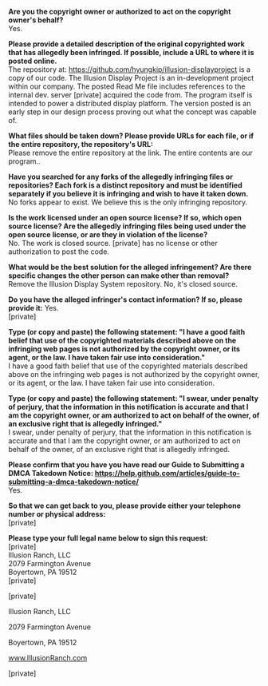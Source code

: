 **Are you the copyright owner or authorized to act on the copyright owner's behalf?**  
Yes.

**Please provide a detailed description of the original copyrighted work that has allegedly been infringed. If possible, include a URL to where it is posted online.**  
The repository at: https://github.com/hyungkip/illusion-displayproject is a copy of our code. The Illusion Display Project is an in-development project within our company. The posted Read Me file includes references to the internal dev. server [private] acquired the code from. The program itself is intended to power a distributed display platform. The version posted is an early step in our design process proving out what the concept was capable of.

**What files should be taken down? Please provide URLs for each file, or if the entire repository, the repository's URL:**  
Please remove the entire repository at the link. The entire contents are our program..

**Have you searched for any forks of the allegedly infringing files or repositories? Each fork is a distinct repository and must be identified separately if you believe it is infringing and wish to have it taken down.**  
No forks appear to exist. We believe this is the only infringing repository.

**Is the work licensed under an open source license? If so, which open source license? Are the allegedly infringing files being used under the open source license, or are they in violation of the license?**  
No. The work is closed source. [private] has no license or other authorization to post the code.

**What would be the best solution for the alleged infringement? Are there specific changes the other person can make other than removal?**  
Remove the Illusion Display System repository. No, it's closed source.

**Do you have the alleged infringer's contact information? If so, please provide it:** Yes.  
[private]

**Type (or copy and paste) the following statement: "I have a good faith belief that use of the copyrighted materials described above on the infringing web pages is not authorized by the copyright owner, or its agent, or the law. I have taken fair use into consideration."**  
I have a good faith belief that use of the copyrighted materials described above on the infringing web pages is not authorized by the copyright owner, or its agent, or the law. I have taken fair use into consideration.

**Type (or copy and paste) the following statement: "I swear, under penalty of perjury, that the information in this notification is accurate and that I am the copyright owner, or am authorized to act on behalf of the owner, of an exclusive right that is allegedly infringed."**  
I swear, under penalty of perjury, that the information in this notification is accurate and that I am the copyright owner, or am authorized to act on behalf of the owner, of an exclusive right that is allegedly infringed.

**Please confirm that you have you have read our Guide to Submitting a DMCA Takedown Notice: https://help.github.com/articles/guide-to-submitting-a-dmca-takedown-notice/**  
Yes.

**So that we can get back to you, please provide either your telephone number or physical address:**   
[private]

**Please type your full legal name below to sign this request:**    
[private]  
Illusion Ranch, LLC  
2079 Farmington Avenue  
Boyertown, PA 19512  
[private]  

[private]  

Illusion Ranch, LLC  

2079 Farmington Avenue  

Boyertown, PA 19512  

www.IllusionRanch.com  

[private]
